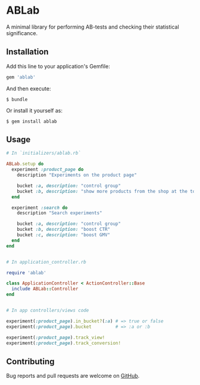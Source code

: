 # ABLab

A minimal library for performing AB-tests and checking their statistical
significance.


## Installation

Add this line to your application's Gemfile:

```ruby
gem 'ablab'
```

And then execute:

    $ bundle

Or install it yourself as:

    $ gem install ablab


## Usage

```ruby
# In `initializers/ablab.rb`

ABLab.setup do
  experiment :product_page do
    description "Experiments on the product page"

    bucket :a, description: "control group"
    bucket :b, description: "show more products from the shop at the top"
  end

  experiment :search do
    description "Search experiments"

    bucket :a, description: "control group"
    bucket :b, description: "boost CTR"
    bucket :c, description: "boost GMV"
  end
end


# In application_controller.rb

require 'ablab'

class ApplicationController < ActionController::Base
  include ABLab::Controller
end


# In app controllers/views code

experiment(:product_page).in_bucket?(:a) # => true or false
experiment(:product_page).bucket         # => :a or :b

experiment(:product_page).track_view!
experiment(:product_page).track_conversion!
```


## Contributing

Bug reports and pull requests are welcome on [GitHub](https://github.com/lucaong/ablab).
